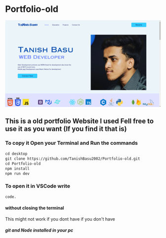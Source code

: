 # Portfolio-old
![photo](public/photo.png)
## This is a old portfolio Website I used Fell free to use it as you want (If you find it that is)
### To copy it Open your Terminal and Run the commands
```
cd desktop
git clone https://github.com/TanishBasu2002/Portfolio-old.git
cd Portfolio-old
npm install
npm run dev
```
### To open it in VSCode write 
```
code. 
```
#### without closing the terminal
This might not work if you dont have if you don't have
##### git and Node installed in your pc
